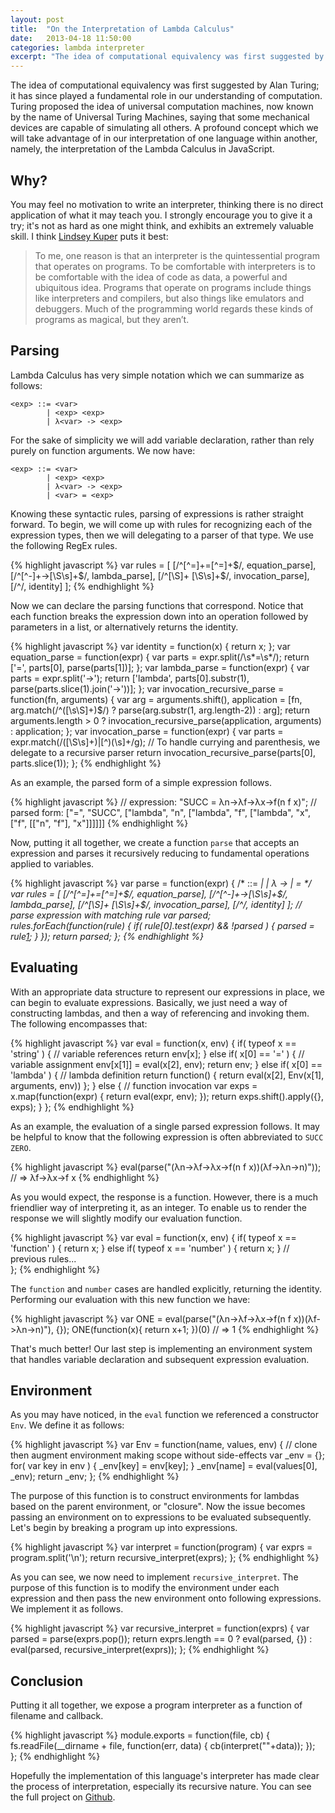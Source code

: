 ```yaml
---
layout: post
title:  "On the Interpretation of Lambda Calculus"
date:   2013-04-18 11:50:00
categories: lambda interpreter
excerpt: "The idea of computational equivalency was first suggested by Alan Turing; it has since played a fundamental role in our understanding of computation. Turing proposed the idea of universal computation machines, now known by the name of Universal Turing Machines, saying that some mechanical devices are capable of simulating all others. A profound concept which we will take advantage of in our interpretation of one language within another."
---
```


The idea of computational equivalency was first suggested by Alan Turing; it has since played a fundamental role in our understanding of computation. Turing proposed the idea of universal computation machines, now known by the name of Universal Turing Machines, saying that some mechanical devices are capable of simulating all others. A profound concept which we will take advantage of in our interpretation of one language within another, namely, the interpretation of the Lambda Calculus in JavaScript.

Why?
----
You may feel no motivation to write an interpreter, thinking there is no direct application of what it may teach you. I strongly encourage you to give it a try; it's not as hard as one might think, and exhibits an extremely valuable skill. I think [Lindsey Kuper](http://composition.al/blog/2013/06/23/write-an-interpreter/) puts it best:

>To me, one reason is that an interpreter is the quintessential program that operates on programs. To be comfortable with interpreters is to be comfortable with the idea of code as data, a powerful and ubiquitous idea. Programs that operate on programs include things like interpreters and compilers, but also things like emulators and debuggers. Much of the programming world regards these kinds of programs as magical, but they aren’t.

Parsing
-------
Lambda Calculus has very simple notation which we can summarize as follows:

	<exp> ::= <var>
			| <exp> <exp>
			| λ<var> -> <exp>

For the sake of simplicity we will add variable declaration, rather than rely purely on function arguments. We now have:

	<exp> ::= <var>
			| <exp> <exp>
			| λ<var> -> <exp>
			| <var> = <exp>

Knowing these syntactic rules, parsing of expressions is rather straight forward. To begin, we will come up with rules for recognizing each of the expression types, then we will delegating to a parser of that type. We use the following RegEx rules.

{% highlight javascript %}
var rules = [
	[/^[^=]+=[^=]+$/, equation_parse],
	[/^[^-]+->[\S\s]+$/, lambda_parse],
	[/^[\S]+ [\S\s]+$/, invocation_parse],
	[/^/, identity]
];
{% endhighlight %}

Now we can declare the parsing functions that correspond. Notice that each function breaks the expression down into an operation followed by parameters in a list, or alternatively returns the identity.

{% highlight javascript %}
var identity = function(x) {
  return x;
};
var equation_parse = function(expr) {
  var parts = expr.split(/\s*=\s*/);
  return ['=', parts[0], parse(parts[1])];
};
var lambda_parse = function(expr) {
  var parts = expr.split('->');
  return ['lambda', parts[0].substr(1), parse(parts.slice(1).join('->'))];
};
var invocation_recursive_parse = function(fn, arguments) {
  var arg = arguments.shift(),
      application = [fn, arg.match(/^\([\s\S]+\)$/) ? parse(arg.substr(1, arg.length-2)) : arg];
  return arguments.length > 0 ? invocation_recursive_parse(application, arguments) : application;
};
var invocation_parse = function(expr) {
  var parts = expr.match(/\([\S\s]+\)|[^)(\s]+/g);
  // To handle currying and parenthesis, we delegate to a recursive parser
  return invocation_recursive_parse(parts[0], parts.slice(1));
};
{% endhighlight %}

As an example, the parsed form of a simple expression follows.

{% highlight javascript %}
// expression:
"SUCC = λn->λf->λx->f(n f x)";
// parsed form:
["=", "SUCC", ["lambda", "n", ["lambda", "f", ["lambda", "x", ["f", [["n", "f"], "x"]]]]]]
{% endhighlight %}

Now, putting it all together, we create a function `parse` that accepts an expression and parses it recursively reducing to fundamental operations applied to variables.

{% highlight javascript %}
var parse = function(expr) {
  /*
  <exp> ::= <var>
         | <exp> <exp>
         | λ<var> -> <exp>
         | <var> = <exp>
  */
  var rules = [
    [/^[^=]+=[^=]+$/, equation_parse],
    [/^[^-]+->[\S\s]+$/, lambda_parse],
    [/^[\S]+ [\S\s]+$/, invocation_parse],
    [/^/, identity]
  ];
  // parse expression with matching rule
  var parsed;
  rules.forEach(function(rule) {
    if( rule[0].test(expr) && !parsed ) {
      parsed = rule[1](expr);
    }
  });
  return parsed;
};
{% endhighlight %}

Evaluating
----------
With an appropriate data structure to represent our expressions in place, we can begin to evaluate expressions. Basically, we just need a way of constructing lambdas, and then a way of referencing and invoking them. The following encompasses that:

{% highlight javascript %}
var eval = function(x, env) {
  if( typeof x == 'string' ) {
    // variable references
    return env[x];
  } else if( x[0] == '=' ) {
    // variable assignment
    env[x[1]] = eval(x[2], env);
    return env;
  } else if( x[0] == 'lambda' ) {
    // lambda definition
    return function() { return eval(x[2], Env(x[1], arguments, env)) };
  } else {
    // function invocation
    var exps = x.map(function(expr) { return eval(expr, env); });
    return exps.shift().apply({}, exps);
  }	
};
{% endhighlight %}

As an example, the evaluation of a single parsed expression follows. It may be helpful to know that the following expression is often abbreviated to `SUCC ZERO`.

{% highlight javascript %}
eval(parse("(λn->λf->λx->f(n f x))(λf->λn->n)"));
// => λf->λx->f x
{% endhighlight %}

As you would expect, the response is a function. However, there is a much friendlier way of interpreting it, as an integer. To enable us to render the response we will slightly modify our evaluation function.

{% highlight javascript %}
var eval = function(x, env) {
  if( typeof x == 'function' ) {
    return x;
  } else if( typeof x == 'number' ) {
    return x;
  }
  // previous rules...	
};
{% endhighlight %}

The `function` and `number` cases are handled explicitly, returning the identity. Performing our evaluation with this new function we have:

{% highlight javascript %}
var ONE = eval(parse("(λn->λf->λx->f(n f x))(λf->λn->n)"), {});
ONE(function(x){ return x+1; })(0)
// => 1
{% endhighlight %}

That's much better! Our last step is implementing an environment system that handles variable declaration and subsequent expression evaluation. 

Environment
-----------
As you may have noticed, in the `eval` function we referenced a constructor `Env`. We define it as follows:

{% highlight javascript %}
var Env = function(name, values, env) {
  // clone then augment environment making scope without side-effects
  var _env = {};
  for( var key in env ) {
    _env[key] = env[key];
  }
  _env[name] = eval(values[0], _env);
  return _env;
};
{% endhighlight %}

The purpose of this function is to construct environments for lambdas based on the parent environment, or "closure". Now the issue becomes passing an environment on to expressions to be evaluated subsequently. Let's begin by breaking a program up into expressions.

{% highlight javascript %}
var interpret = function(program) {
  var exprs = program.split('\n');
  return recursive_interpret(exprs);
};
{% endhighlight %}

As you can see, we now need to implement `recursive_interpret`. The purpose of this function is to modify the environment under each expression and then pass the new environment onto following expressions. We implement it as follows.

{% highlight javascript %}
var recursive_interpret = function(exprs) {
  var parsed = parse(exprs.pop());
  return exprs.length == 0 ? eval(parsed, {}) : eval(parsed, recursive_interpret(exprs));
};
{% endhighlight %}

Conclusion
----------
Putting it all together, we expose a program interpreter as a function of filename and callback.

{% highlight javascript %}
module.exports = function(file, cb) {
  fs.readFile(__dirname + file, function(err, data) {
    cb(interpret(""+data));
  });	
};
{% endhighlight %}

Hopefully the implementation of this language's interpreter has made clear the process of interpretation, especially its recursive nature. You can see the full project on [Github][interpreter].

[interpreter]: https://github.com/mattneary/Lambda-Calculus-Interpreter